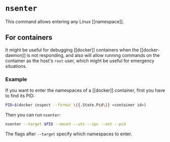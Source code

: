 # `nsenter`
This command allows entering any Linux [[namespace]].

## For containers
It might be useful for debugging [[docker]] containers when the [[docker-daemon]] is not responding, and also will allow running commands on the container as the host's `root` user, which might be useful for emergency situations.

### Example
If you want to enter the namespaces of a [[docker]] container, first you have to find its PID:

```bash
PID=$(docker inspect --format \{{.State.Pid\}} «container id»)
```

Then you can run `nsenter`:

```bash
nsenter --target $PID --mount --uts --ipc --net --pid
```

The flags after `--target` specify which namespaces to enter.
